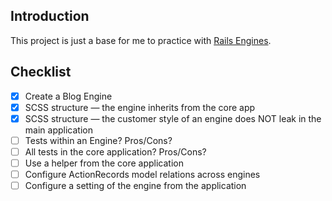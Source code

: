 ## Introduction

This project is just a base for me to practice with [Rails Engines](https://guides.rubyonrails.org/engines.html).

## Checklist

- [x] Create a Blog Engine
- [x] SCSS structure — the engine inherits from the core app
- [x] SCSS structure — the customer style of an engine does NOT leak in the main application
- [ ] Tests within an Engine? Pros/Cons?
- [ ] All tests in the core application? Pros/Cons?
- [ ] Use a helper from the core application
- [ ] Configure ActionRecords model relations across engines
- [ ] Configure a setting of the engine from the application
